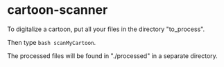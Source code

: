 # cartoon-scanner

To digitalize a cartoon, put all your files in the directory "to_process".

Then type `bash scanMyCartoon`.

The processed files will be found in "./processed" in a separate directory.
